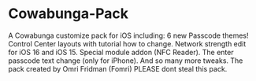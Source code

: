 # Cowabunga-Pack
A Cowabunga customize pack for iOS including: 6 new Passcode themes! Control Center layouts with tutorial how to change. Network strength edit for iOS 16 and iOS 15. Special module addon (NFC Reader). The enter passcode text change (only for iPhone). 
And so many more tweaks.
The pack created by Omri Fridman (Fomri) PLEASE dont steal this pack.
